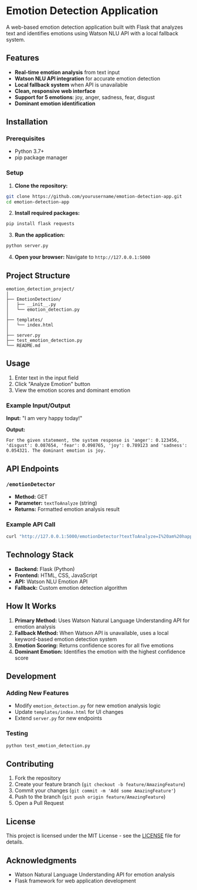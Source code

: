 # Emotion Detection Application

A web-based emotion detection application built with Flask that analyzes text and identifies emotions using Watson NLU API with a local fallback system.

## Features

- **Real-time emotion analysis** from text input
- **Watson NLU API integration** for accurate emotion detection
- **Local fallback system** when API is unavailable
- **Clean, responsive web interface**
- **Support for 5 emotions**: joy, anger, sadness, fear, disgust
- **Dominant emotion identification**

## Installation

### Prerequisites
- Python 3.7+
- pip package manager

### Setup

1. **Clone the repository:**
```bash
git clone https://github.com/yourusername/emotion-detection-app.git
cd emotion-detection-app
```

2. **Install required packages:**
```bash
pip install flask requests
```

3. **Run the application:**
```bash
python server.py
```

4. **Open your browser:**
Navigate to `http://127.0.0.1:5000`

## Project Structure

```
emotion_detection_project/
│
├── EmotionDetection/
│   ├── __init__.py
│   └── emotion_detection.py
│
├── templates/
│   └── index.html
│
├── server.py
├── test_emotion_detection.py
└── README.md
```

## Usage

1. Enter text in the input field
2. Click "Analyze Emotion" button
3. View the emotion scores and dominant emotion

### Example Input/Output

**Input:** "I am very happy today!"

**Output:** 
```
For the given statement, the system response is 'anger': 0.123456, 'disgust': 0.087654, 'fear': 0.098765, 'joy': 0.789123 and 'sadness': 0.054321. The dominant emotion is joy.
```

## API Endpoints

### `/emotionDetector`
- **Method:** GET
- **Parameter:** `textToAnalyze` (string)
- **Returns:** Formatted emotion analysis result

### Example API Call
```bash
curl "http://127.0.0.1:5000/emotionDetector?textToAnalyze=I%20am%20happy"
```

## Technology Stack

- **Backend:** Flask (Python)
- **Frontend:** HTML, CSS, JavaScript
- **API:** Watson NLU Emotion API
- **Fallback:** Custom emotion detection algorithm

## How It Works

1. **Primary Method:** Uses Watson Natural Language Understanding API for emotion analysis
2. **Fallback Method:** When Watson API is unavailable, uses a local keyword-based emotion detection system
3. **Emotion Scoring:** Returns confidence scores for all five emotions
4. **Dominant Emotion:** Identifies the emotion with the highest confidence score

## Development

### Adding New Features
- Modify `emotion_detection.py` for new emotion analysis logic
- Update `templates/index.html` for UI changes
- Extend `server.py` for new endpoints

### Testing
```bash
python test_emotion_detection.py
```

## Contributing

1. Fork the repository
2. Create your feature branch (`git checkout -b feature/AmazingFeature`)
3. Commit your changes (`git commit -m 'Add some AmazingFeature'`)
4. Push to the branch (`git push origin feature/AmazingFeature`)
5. Open a Pull Request

## License

This project is licensed under the MIT License - see the [LICENSE](LICENSE) file for details.

## Acknowledgments

- Watson Natural Language Understanding API for emotion analysis
- Flask framework for web application development

